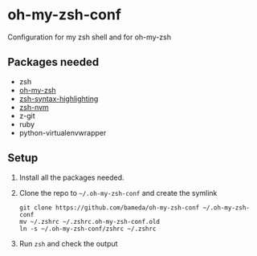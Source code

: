 oh-my-zsh-conf
==============

Configuration for my zsh shell and for oh-my-zsh


Packages needed
---------------

- zsh
- [oh-my-zsh](https://github.com/robbyrussell/oh-my-zsh)
- [zsh-syntax-highlighting](https://github.com/zsh-users/zsh-syntax-highlighting)
- [zsh-nvm](https://github.com/lukechilds/zsh-nvm)
- z-git
- ruby
- python-virtualenvwrapper


Setup
-----
1. Install all the packages needed.

2. Clone the repo to `~/.oh-my-zsh-conf` and create the symlink

    ```
    git clone https://github.com/bameda/oh-my-zsh-conf ~/.oh-my-zsh-conf
    mv ~/.zshrc ~/.zshrc.oh-my-zsh-conf.old
    ln -s ~/.oh-my-zsh-conf/zshrc ~/.zshrc
    ```

3. Run `zsh` and check the output
